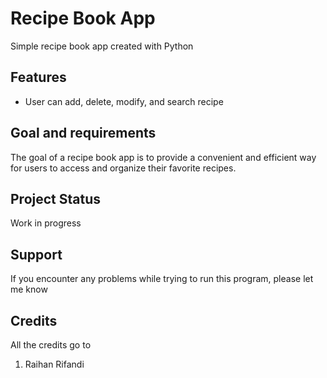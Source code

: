 # Recipe Book App
Simple recipe book app created with Python

## Features
- User can add, delete, modify, and search recipe

## Goal and requirements
The goal of a recipe book app is to provide a convenient and efficient way for users to access and organize their favorite recipes.

## Project Status
Work in progress

## Support
If you encounter any problems while trying to run this program, please let me know

## Credits
All the credits go to
1. Raihan Rifandi
